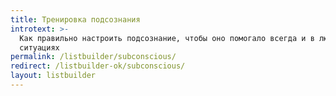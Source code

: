 ```yaml
---
title: Тренировка подсознания
introtext: >-
  Как правильно настроить подсознание, чтобы оно помогало всегда и в любых
  ситуациях
permalink: /listbuilder/subconscious/
redirect: /listbuilder-ok/subconscious/
layout: listbuilder
---
```

